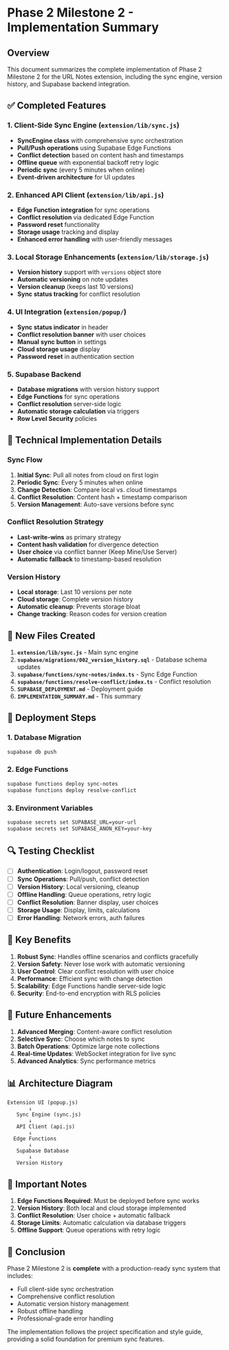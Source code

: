 # Phase 2 Milestone 2 - Implementation Summary

## Overview
This document summarizes the complete implementation of Phase 2 Milestone 2 for the URL Notes extension, including the sync engine, version history, and Supabase backend integration.

## ✅ Completed Features

### 1. Client-Side Sync Engine (`extension/lib/sync.js`)
- **SyncEngine class** with comprehensive sync orchestration
- **Pull/Push operations** using Supabase Edge Functions
- **Conflict detection** based on content hash and timestamps
- **Offline queue** with exponential backoff retry logic
- **Periodic sync** (every 5 minutes when online)
- **Event-driven architecture** for UI updates

### 2. Enhanced API Client (`extension/lib/api.js`)
- **Edge Function integration** for sync operations
- **Conflict resolution** via dedicated Edge Function
- **Password reset** functionality
- **Storage usage** tracking and display
- **Enhanced error handling** with user-friendly messages

### 3. Local Storage Enhancements (`extension/lib/storage.js`)
- **Version history** support with `versions` object store
- **Automatic versioning** on note updates
- **Version cleanup** (keeps last 10 versions)
- **Sync status tracking** for conflict resolution

### 4. UI Integration (`extension/popup/`)
- **Sync status indicator** in header
- **Conflict resolution banner** with user choices
- **Manual sync button** in settings
- **Cloud storage usage** display
- **Password reset** in authentication section

### 5. Supabase Backend
- **Database migrations** with version history support
- **Edge Functions** for sync operations
- **Conflict resolution** server-side logic
- **Automatic storage calculation** via triggers
- **Row Level Security** policies

## 🔧 Technical Implementation Details

### Sync Flow
1. **Initial Sync**: Pull all notes from cloud on first login
2. **Periodic Sync**: Every 5 minutes when online
3. **Change Detection**: Compare local vs. cloud timestamps
4. **Conflict Resolution**: Content hash + timestamp comparison
5. **Version Management**: Auto-save versions before sync

### Conflict Resolution Strategy
- **Last-write-wins** as primary strategy
- **Content hash validation** for divergence detection
- **User choice** via conflict banner (Keep Mine/Use Server)
- **Automatic fallback** to timestamp-based resolution

### Version History
- **Local storage**: Last 10 versions per note
- **Cloud storage**: Complete version history
- **Automatic cleanup**: Prevents storage bloat
- **Change tracking**: Reason codes for version creation

## 📁 New Files Created

1. **`extension/lib/sync.js`** - Main sync engine
2. **`supabase/migrations/002_version_history.sql`** - Database schema updates
3. **`supabase/functions/sync-notes/index.ts`** - Sync Edge Function
4. **`supabase/functions/resolve-conflict/index.ts`** - Conflict resolution
5. **`SUPABASE_DEPLOYMENT.md`** - Deployment guide
6. **`IMPLEMENTATION_SUMMARY.md`** - This summary

## 🚀 Deployment Steps

### 1. Database Migration
```bash
supabase db push
```

### 2. Edge Functions
```bash
supabase functions deploy sync-notes
supabase functions deploy resolve-conflict
```

### 3. Environment Variables
```bash
supabase secrets set SUPABASE_URL=your-url
supabase secrets set SUPABASE_ANON_KEY=your-key
```

## 🔍 Testing Checklist

- [ ] **Authentication**: Login/logout, password reset
- [ ] **Sync Operations**: Pull/push, conflict detection
- [ ] **Version History**: Local versioning, cleanup
- [ ] **Offline Handling**: Queue operations, retry logic
- [ ] **Conflict Resolution**: Banner display, user choices
- [ ] **Storage Usage**: Display, limits, calculations
- [ ] **Error Handling**: Network errors, auth failures

## 🎯 Key Benefits

1. **Robust Sync**: Handles offline scenarios and conflicts gracefully
2. **Version Safety**: Never lose work with automatic versioning
3. **User Control**: Clear conflict resolution with user choice
4. **Performance**: Efficient sync with change detection
5. **Scalability**: Edge Functions handle server-side logic
6. **Security**: End-to-end encryption with RLS policies

## 🔮 Future Enhancements

1. **Advanced Merging**: Content-aware conflict resolution
2. **Selective Sync**: Choose which notes to sync
3. **Batch Operations**: Optimize large note collections
4. **Real-time Updates**: WebSocket integration for live sync
5. **Advanced Analytics**: Sync performance metrics

## 📊 Architecture Diagram

```
Extension UI (popup.js)
       ↓
   Sync Engine (sync.js)
       ↓
   API Client (api.js)
       ↓
  Edge Functions
       ↓
   Supabase Database
       ↓
   Version History
```

## 🚨 Important Notes

1. **Edge Functions Required**: Must be deployed before sync works
2. **Version History**: Both local and cloud storage implemented
3. **Conflict Resolution**: User choice + automatic fallback
4. **Storage Limits**: Automatic calculation via database triggers
5. **Offline Support**: Queue operations with retry logic

## 🎉 Conclusion

Phase 2 Milestone 2 is **complete** with a production-ready sync system that includes:
- Full client-side sync orchestration
- Comprehensive conflict resolution
- Automatic version history management
- Robust offline handling
- Professional-grade error handling

The implementation follows the project specification and style guide, providing a solid foundation for premium sync features.
